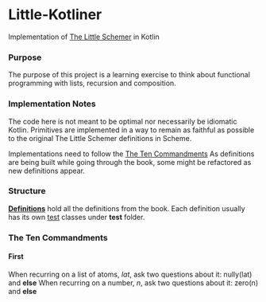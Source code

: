 Little-Kotliner
===============

Implementation of [The Little Schemer](http://www.amazon.com/The-Little-Schemer-4th-Edition/dp/0262560992) in Kotlin

### Purpose

The purpose of this project is a learning exercise to think about functional programming
with lists, recursion and composition.


### Implementation Notes

The code here is not meant to be optimal nor necessarily be idiomatic Kotlin. Primitives
are implemented in a way to remain as faithful as possible to the original The Little Schemer
definitions in Scheme.

Implementations need to follow the [The Ten Commandments](#the-ten-commandments)
As definitions are being built while going through the book, some might be refactored as
new definitions appear.


### Structure


[**Definitions**](https://github.com/hhariri/little-kotliner/blob/master/src/com/hadihariri/littleKotliner/Definitions.kt) hold all the definitions from the book. Each definition usually has its own
[test](https://github.com/hhariri/little-kotliner/blob/master/test/com/hadihariri/littleKotliner/tests) classes under **test** folder.

### The Ten Commandments 

#### First 

When recurring on a list of atoms, *lat*, ask two questions about it:
 nully(lat) and **else**
When recurring on a number, *n*, ask two questions about it:
 zero(n) and **else**